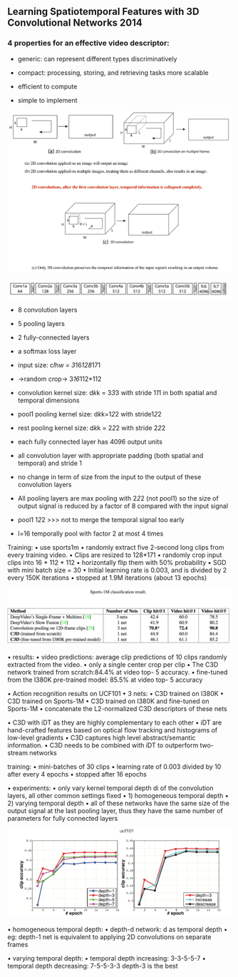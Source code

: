## Learning Spatiotemporal Features with 3D Convolutional Networks 2014

### 4 properties for an effective video descriptor:

- generic: can represent different types discriminatively

- compact: processing, storing, and retrieving tasks more scalable

- efficient to compute

- simple to implement


![2D vs 3D](https://github.com/liyeUESTC/liye_project/blob/file_paper/images/QQ%E6%88%AA%E5%9B%BE20180611233610.png)


![C3D结构图](https://github.com/liyeUESTC/liye_project/blob/file_paper/images/QQ%E6%88%AA%E5%9B%BE20180611233754.png)

- 8 convolution layers

- 5 pooling layers

- 2 fully-connected layers

- a softmax loss layer

- input size: c*l*h*w = 3*16*128*171

- ->random crop-> 3*16*112*112

- convolution kernel size: d*k*k = 3*3*3 with stride 1*1*1 in both spatial and temporal dimensions

- pool1 pooling kernel size: d*k*k=1*2*2 with stride1*2*2

- rest pooling kernel size: d*k*k = 2*2*2 with stride 2*2*2

- each fully connected layer has 4096 output units

- all convolution layer with appropriate padding (both spatial and temporal) and stride 1

- no change in term of size from the input to the output of these convolution layers


- All pooling layers are max pooling with 2*2*2 (not
pool1) so the size of output signal is reduced by a
factor of 8 compared with the input signal

- pool1 1*2*2 >>> not to merge the temporal signal
too early

- l=16 temporally pool with factor 2 at most 4 times


Training:
• use sports1m
• randomly extract five 2-second long clips from every training video.
• Clips are resized to 128*171
• randomly crop input clips into 16 * 112 * 112
• horizontally flip them with 50% probability
• SGD with mini batch size = 30
• Initial learning rate is 0.003, and is divided by 2 every 150K iterations
• stopped at 1.9M iterations (about 13 epochs)


![](https://github.com/liyeUESTC/liye_project/blob/file_paper/images/QQ%E6%88%AA%E5%9B%BE20180611234245.png)

• results:
• video predictions: average clip predictions of 10 clips randomly extracted from the video.
• only a single center crop per clip
• The C3D network trained from scratch:84.4% at video top- 5 accuracy.
• fine-tuned from the I380K pre-trained model: 85.5% at video top- 5 accuracy




• Action recognition results on UCF101
• 3 nets:
• C3D trained on I380K
• C3D trained on Sports-1M
• C3D trained on I380K and fine-tuned on Sports-1M
• concatenate the L2-normalized C3D descriptors of these nets



• C3D with iDT as they are highly complementary to each other
• iDT are hand-crafted features based on optical flow tracking and histograms of low-level gradients
• C3D captures high level abstract/semantic information.
• C3D needs to be combined with iDT to outperform two-stream networks

training:
• mini-batches of 30 clips
• learning rate of 0.003 divided by 10 after every 4
epochs
• stopped after 16 epochs

• experiments:
• only vary kernel temporal depth di of the
convolution layers, all other common settings fixed
• 1) homogeneous temporal depth
• 2) varying temporal depth
• all of these networks have the same size of the
output signal at the last pooling layer, thus they
have the same number of parameters for fully
connected layers


![](https://github.com/liyeUESTC/liye_project/blob/file_paper/images/QQ%E6%88%AA%E5%9B%BE20180611234438.png)



• homogeneous temporal depth:
• depth-d network: d as temporal depth
• eg: depth-1 net is equivalent to applying 2D convolutions on separate frames


• varying temporal depth:
• temporal depth increasing: 3-3-5-5-7
• temporal depth decreasing: 7-5-5-3-3 depth-3 is the best


